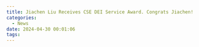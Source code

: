 ```yaml
---
title: Jiachen Liu Receives CSE DEI Service Award. Congrats Jiachen!
categories:
  - News
date: 2024-04-30 00:01:06
tags:
---
```

